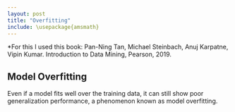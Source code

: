 ```yaml
---
layout: post
title: "Overfitting"
include: \usepackage{amsmath}
---
```

*For this I used this book:
Pan-Ning Tan, Michael Steinbach, Anuj Karpatne, Vipin Kumar. Introduction
to Data Mining, Pearson, 2019.

## Model Overfitting

Even if a model fits well over the training data, it can still show poor generalization performance, a phenomenon known as model overfitting.
